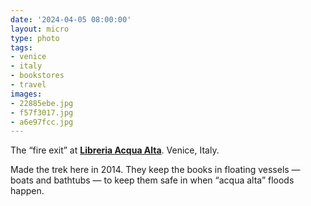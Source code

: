 ```yaml
---
date: '2024-04-05 08:00:00'
layout: micro
type: photo
tags:
- venice
- italy
- bookstores
- travel
images:
- 22885ebe.jpg
- f57f3017.jpg
- a6e97fcc.jpg
---
```


The “fire exit” at **[Libreria Acqua Alta](https://www.atlasobscura.com/places/libreria-acqua-alta)**. Venice, Italy.

Made the trek here in 2014. They keep the books in floating vessels — boats and bathtubs — to keep them safe in when “acqua alta” floods happen.
